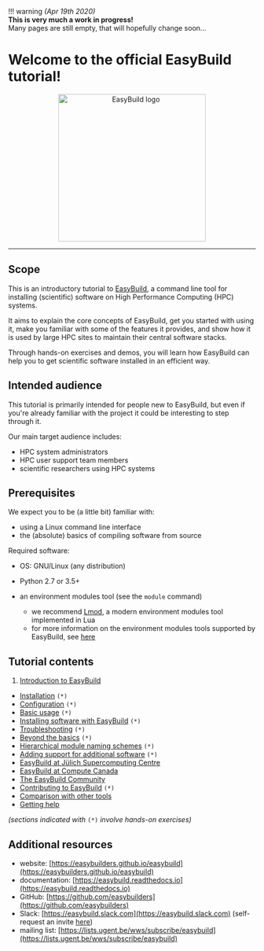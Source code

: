 !!! warning
    *(Apr 19th 2020)*<br/>
    **This is very much a work in progress!**<br/>
    Many pages are still empty, that will hopefully change soon...

# Welcome to the official EasyBuild tutorial!

<p align="center"><img src="https://boegel.github.io/easybuild-tutorial/img/easybuild_logo_alpha.png" alt="EasyBuild logo" width="300px"/></p>


---

## Scope

This is an introductory tutorial to [EasyBuild](https://easybuilders.github.io/easybuild),
a command line tool for installing (scientific) software on High Performance Computing (HPC) systems.

It aims to explain the core concepts of EasyBuild,
get you started with using it, make you familiar with some of the features it provides,
and show how it is used by large HPC sites to maintain their central software stacks.

Through hands-on exercises and demos, you will learn how EasyBuild can help you
to get scientific software installed in an efficient way.


## Intended audience

This tutorial is primarily intended for people new to EasyBuild, but even if you're already familiar
with the project it could be interesting to step through it.

Our main target audience includes:

* HPC system administrators
* HPC user support team members
* scientific researchers using HPC systems


## Prerequisites

We expect you to be (a little bit) familiar with:

* using a Linux command line interface
* the (absolute) basics of compiling software from source

Required software:

* OS: GNU/Linux (any distribution)
* Python 2.7 or 3.5+
* an environment modules tool (see the ``module`` command)

    * we recommend [Lmod](https://lmod.readthedocs.io), a modern environment modules tool implemented in Lua
    * for more information on the environment modules tools supported by EasyBuild, see [here](https://easybuild.readthedocs.io/en/latest/Installation.html#required-modules-tool)


## Tutorial contents

1. [Introduction to EasyBuild](01_introduction.md)
*  [Installation](02_installation.md) ``(*)``
*  [Configuration](03_configuration.md) ``(*)``
*  [Basic usage](04_basic_usage.md) ``(*)``
*  [Installing software with EasyBuild](05_installing_software.md) ``(*)``
*  [Troubleshooting](06_troubleshooting.md) ``(*)``
*  [Beyond the basics](07_beyond_the_basics.md) ``(*)``
*  [Hierarchical module naming schemes](08_hmns.md) ``(*)``
*  [Adding support for additional software](09_adding_support_software.md) ``(*)``
*  [EasyBuild at Jülich Supercomputing Centre](10_jsc.md)
*  [EasyBuild at Compute Canada](11_computecanada.md)
*  [The EasyBuild Community](12_community.md)
*  [Contributing to EasyBuild](13_contributing.md) ``(*)``
*  [Comparison with other tools](14_comparison_other_tools.md)
*  [Getting help](15_getting_help.md)

*(sections indicated with* ``(*)`` *involve hands-on exercises)*

## Additional resources

* website: [https://easybuilders.github.io/easybuild](https://easybuilders.github.io/easybuild)
* documentation: [https://easybuild.readthedocs.io](https://easybuild.readthedocs.io)
* GitHub: [https://github.com/easybuilders](https://github.com/easybuilders)
* Slack: [https://easybuild.slack.com](https://easybuild.slack.com) (self-request an invite [here](https://easybuild-slack.herokuapp.com))
* mailing list: [https://lists.ugent.be/wws/subscribe/easybuild](https://lists.ugent.be/wws/subscribe/easybuild)
